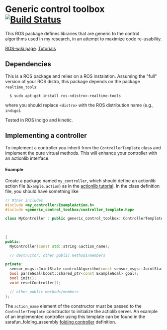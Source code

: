 Generic control toolbox  [![Build Status](https://travis-ci.org/diogoalmeida/generic_control_toolbox.svg?branch=master)](https://travis-ci.org/diogoalmeida/generic_control_toolbox)
========
This ROS package defines libraries that are generic to the control algorithms
used in my research, in an attempt to maximize code re-usability.

[ROS-wiki page](https://wiki.ros.org/generic_control_toolbox).
[Tutorials](https://wiki.ros.org/generic_control_toolbox/Tutorials)

## Dependencies

This is a ROS package and relies on a ROS instalation. Assuming the "full" version of your ROS distro, this package depends on the package ``realtime_tools``:
```
  $ sudo apt-get install ros-<distro>-realtime-tools
```
where you should replace ``<distro>`` with the ROS distribution name (e.g., ``indigo``).

Tested in ROS indigo and kinetic.

## Implementing a controller

To implement a controller you inherit from the ``ControllerTemplate`` class and implement the pure virtual methods. This will enhance your controller with an actionlib interface.

#### Example
Create a package named ``my_controller``, which should define an actionlib action file (``Example.action``) as in the [actionlib tutorial](http://wiki.ros.org/actionlib_tutorials/Tutorials/SimpleActionServer%28ExecuteCallbackMethod%29). In the class definition file, you should have something like

```cpp
// Other includes
#include <my_controller/ExampleAction.h>
#include <generic_control_toolbox/controller_template.hpp>

class MyController : public generic_control_toolbox::ControllerTemplate<ExampleAction,
                                                                        ExampleGoal,
                                                                        ExampleFeedback,
                                                                        ExampleResult>
{
public:
  MyController(const std::string &action_name);

  // destructor, other public methods/members

private:
  sensor_msgs::JointState controlAlgorithm(const sensor_msgs::JointState &current_state, const ros::Duration &dt);
  bool parseGoal(boost::shared_ptr<const ExampleGoal> goal);
  bool init();
  void resetController();

  // other public methods/members
};
```

The ``action_name`` element of the constructor must be passed to the ``ControllerTemplate`` constructor to initialize the actiolib server. An example of an implemented controller using this template can be found in the sarafun_folding_assembly [folding controller](https://github.com/diogoalmeida/sarafun_folding_assembly/blob/e86eb85feb5480039139a14034bf70dd68f10991/include/folding_assembly_controller/folding_controller.hpp) definition.
